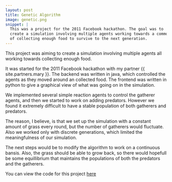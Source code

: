 ```yaml
---
layout: post
title: Genetic Algorithm
image: genetic.png
snippet: |
  This was a project for the 2011 Facebook hackathon. The goal was to
  create a simulation involving multiple agents working towards a common goal
  of collecting enough food to survive to the next generation. 
---
```

This project was aiming to create a simulation involving multiple agents all
working towards collecting enough food. 

It was started for the 2011 Facebook hackathon with my partner 
{{ site.partners.mary }}. The backend was written in java, which controlled the
agents as they moved around an collected food. The frontend was written in
python to give a graphical view of what was going on in the simulation. 

We implemented several simple reaction agents to control the gatherer agents,
and then we started to work on adding predators. However we found it extremely
difficult to have a stable population of both gatherers and predators.

The reason, I believe, is that we set up the simulation with a constant amount
of grass every round, but the number of gatherers would fluctuate. Also we
worked only with discrete generations, which limited the meaningfulness of our
simulation. 

The next steps would be to modify the algorithm to work on a continuous bansis.
Also, the grass should be able to grow back, so there would hopefull be some
equillibrium that maintains the populations of both the predators and the
gatherers. 

You can view the code for this project
[here](https://github.com/zipcodeman/genetic-algorithm)
